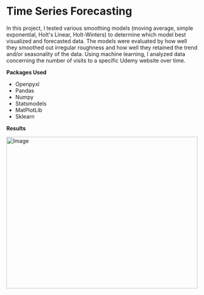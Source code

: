 # Time Series Forecasting

In this project, I tested various smoothing models (moving average, simple exponential, Holt's Linear, Holt-Winters) to determine which model best visualized and forecasted data. The models were evaluated by how well they smoothed out irregular roughness and how well they retained the trend and/or seasonality of the data. Using  machine learning, I analyzed data concerning the number of visits to a specific Udemy website over time.

**Packages Used**

- Openpyxl
- Pandas
- Numpy
- Statsmodels
- MatPlotLib
- Sklearn

**Results**

<img src="https://github.com/tanaysubramanian/predicting-flower-dimensions/assets/139258609/7d9f37d2-e686-4ace-908b-e474eb87640e" alt="Image" width="501.9" height="397.6"> <br />
